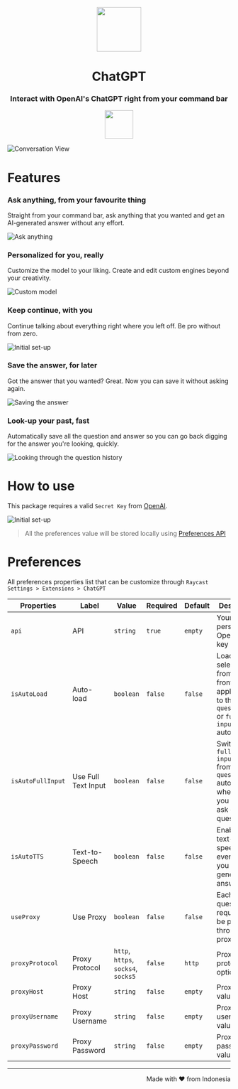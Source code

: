 <p align="center">
<img width=100 src="https://github.com/abielzulio/chatgpt-raycast/blob/main/assets/icon@dark.png?raw=true">
</p>

<h1 align="center">ChatGPT</h1>

<h3 align="center">
Interact with OpenAI's ChatGPT right from your command bar
</h3>

<p align="center">
<a title="Install chatgpt Raycast Extension" href="https://www.raycast.com/abielzulio/chatgpt"><img src="https://www.raycast.com/abielzulio/chatgpt/install_button@2x.png" style="height: 64px;" alt="" height="64"></a>
</p>

![Conversation View](metadata/1.png)

# Features

### Ask anything, from your favourite thing

Straight from your command bar, ask anything that you wanted and get an AI-generated answer without any effort.

![Ask anything](metadata/2.png)

### Personalized for you, really

Customize the model to your liking. Create and edit custom engines beyond your creativity.

![Custom model](metadata/3.png)

### Keep continue, with you

Continue talking about everything right where you left off. Be pro without from zero.

![Initial set-up](metadata/7.png)

### Save the answer, for later

Got the answer that you wanted? Great. Now you can save it without asking again.

![Saving the answer](metadata/4.png)

### Look-up your past, fast

Automatically save all the question and answer so you can go back digging for the answer you're looking, quickly.

![Looking through the question history](metadata/5.png)

# How to use

This package requires a valid `Secret Key` from [OpenAI](https://platform.openai.com/account/api-keys).

![Initial set-up](metadata/6.png)

> All the preferences value will be stored locally using [Preferences API](https://developers.raycast.com/api-reference/preferences)

# Preferences

All preferences properties list that can be customize through `Raycast Settings > Extensions > ChatGPT`

| Properties        | Label               | Value                               | Required | Default | Description                                                                                                      |
| ----------------- | ------------------- | ----------------------------------- | -------- | ------- | ---------------------------------------------------------------------------------------------------------------- |
| `api`             | API                 | `string`                            | `true`   | `empty` | Your personal Open AI API key                                                                                    |
| `isAutoLoad`      | Auto-load           | `boolean`                           | `false`  | `false` | Load selected text from your frontmost application to the `question bar` or `full text input form` automatically |
| `isAutoFullInput` | Use Full Text Input | `boolean`                           | `false`  | `false` | Switch to `full text input form` from `question bar` automatically whenever you want to ask or type a question   |
| `isAutoTTS`       | Text-to-Speech      | `boolean`                           | `false`  | `false` | Enable auto text-to-speech everytime you get a generated answer                                                  |
| `useProxy`        | Use Proxy           | `boolean`                           | `false`  | `false` | Each question request will be passed through the proxy                                                           |
| `proxyProtocol`   | Proxy Protocol      | `http`, `https`, `socks4`, `socks5` | `false`  | `http`  | Proxy protocol option                                                                                            |
| `proxyHost`       | Proxy Host          | `string`                            | `false`  | `empty` | Proxy host value                                                                                                 |
| `proxyUsername`   | Proxy Username      | `string`                            | `false`  | `empty` | Proxy username value                                                                                             |
| `proxyPassword`   | Proxy Password      | `string`                            | `false`  | `empty` | Proxy password value                                                                                             |

---

<p align="right">
Made with ♥ from Indonesia
</p>
